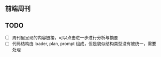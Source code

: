 ## 前端周刊

## TODO
- [ ] 周刊里呈现的内容链接，可以点击进一步进行分析与摘要
- [ ] 代码结构由 loader, plan, prompt 组成，但是貌似结构类型没有被统一，需要处理